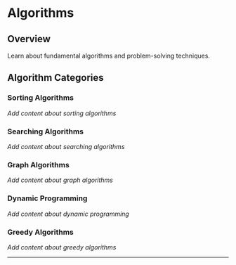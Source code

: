 # Algorithms

## Overview

Learn about fundamental algorithms and problem-solving techniques.

## Algorithm Categories

### Sorting Algorithms
*Add content about sorting algorithms*

### Searching Algorithms
*Add content about searching algorithms*

### Graph Algorithms
*Add content about graph algorithms*

### Dynamic Programming
*Add content about dynamic programming*

### Greedy Algorithms
*Add content about greedy algorithms*

---
